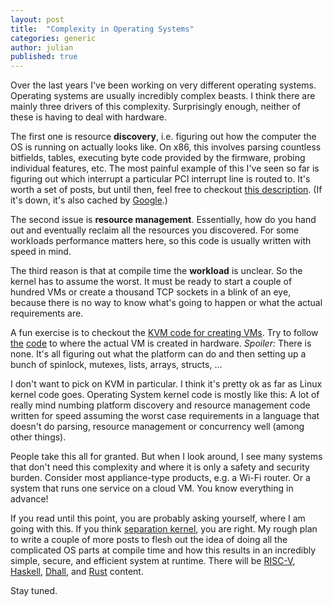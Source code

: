 ```yaml
---
layout: post
title:  "Complexity in Operating Systems"
categories: generic
author: julian
published: true
---
```


Over the last years I've been working on very different operating
systems. Operating systems are usually incredibly complex beasts. I
think there are mainly three drivers of this complexity. Surprisingly
enough, neither of these is having to deal with hardware.

The first one is resource **discovery**, i.e. figuring out how the
computer the OS is running on actually looks like. On x86, this
involves parsing countless bitfields, tables, executing byte code
provided by the firmware, probing individual features, etc. The most
painful example of this I've seen so far is figuring out which
interrupt a particular PCI interrupt line is routed to. It's worth a
set of posts, but until then, feel free to checkout [this
description](https://habr.com/en/post/501912/). (If it's down, it's
also cached by
[Google](https://webcache.googleusercontent.com/search?q=cache:CXZUV61m7hwJ:https://habr.com/en/post/501912/+&cd=1&hl=en&ct=clnk).)

The second issue is **resource management**. Essentially, how do you
hand out and eventually reclaim all the resources you discovered. For
some workloads performance matters here, so this code is usually
written with speed in mind.

The third reason is that at compile time the **workload** is
unclear. So the kernel has to assume the worst. It must be ready to
start a couple of hundred VMs or create a thousand TCP sockets in a
blink of an eye, because there is no way to know what's going to
happen or what the actual requirements are.

A fun exercise is to checkout the [KVM code for creating
VMs](https://elixir.bootlin.com/linux/v5.9.1/source/virt/kvm/kvm_main.c#L739). Try
to follow
[the](https://elixir.bootlin.com/linux/v5.9.1/source/arch/x86/kvm/x86.c#L9904)
[code](https://elixir.bootlin.com/linux/v5.9.1/source/arch/x86/kvm/vmx/vmx.c#L7059)
to where the actual VM is created in hardware. *Spoiler:* There is
none. It's all figuring out what the platform can do and then setting
up a bunch of spinlock, mutexes, lists, arrays, structs, ...

I don't want to pick on KVM in particular. I think it's pretty ok as
far as Linux kernel code goes. Operating System kernel code is mostly
like this: A lot of really mind numbing platform discovery and
resource management code written for speed assuming the worst case
requirements in a language that doesn't do parsing, resource
management or concurrency well (among other things).

People take this all for granted. But when I look around, I see many
systems that don't need this complexity and where it is only a safety
and security burden. Consider most appliance-type products, e.g. a
Wi-Fi router. Or a system that runs one service on a cloud VM. You
know everything in advance!

If you read until this point, you are probably asking yourself, where
I am going with this. If you think [separation
kernel](https://en.wikipedia.org/wiki/Separation_kernel), you are
right. My rough plan to write a couple of more posts to flesh out the
idea of doing all the complicated OS parts at compile time and how
this results in an incredibly simple, secure, and efficient system at
runtime. There will be [RISC-V](https://riscv.org/),
[Haskell](https://www.haskell.org/), [Dhall](https://dhall-lang.org/),
and [Rust](https://www.rust-lang.org/) content.

Stay tuned.
